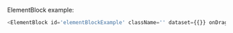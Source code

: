 ElementBlock example:

```js
<ElementBlock id='elementBlockExample' className='' dataset={{}} onDragStart={null}>EXAMPLE</ElementBlock>
```